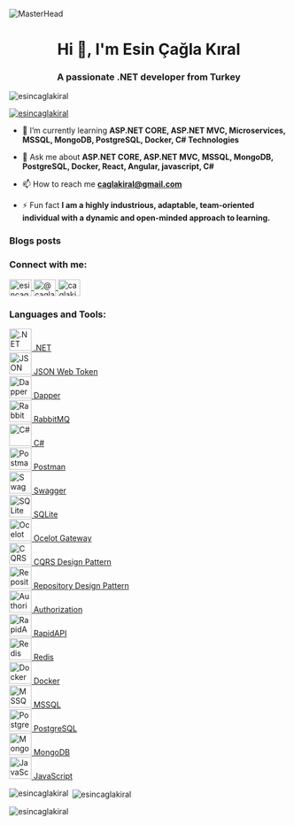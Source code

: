 ![MasterHead](https://miro.medium.com/v2/resize:fit:825/0*jZBSbWmvl6IF-YPW.png)

<h1 align="center">Hi 👋, I'm Esin Çağla Kıral</h1>
<h3 align="center">A passionate .NET developer from Turkey</h3>

<p align="left"> 
  <img src="https://komarev.com/ghpvc/?username=esincaglakiral&label=Profile%20views&color=0e75b6&style=flat" alt="esincaglakiral" /> 
</p>

<p align="left"> 
  <a href="https://github.com/ryo-ma/github-profile-trophy">
    <img src="https://github-profile-trophy.vercel.app/?username=esincaglakiral" alt="esincaglakiral" />
  </a> 
</p>

- 🌱 I’m currently learning **ASP.NET CORE, ASP.NET MVC, Microservices, MSSQL, MongoDB, PostgreSQL, Docker, C# Technologies**

- 💬 Ask me about **ASP.NET CORE, ASP.NET MVC, MSSQL, MongoDB, PostgreSQL, Docker, React, Angular, javascript, C#**

- 📫 How to reach me **caglakiral@gmail.com**

- ⚡ Fun fact **I am a highly industrious, adaptable, team-oriented individual with a dynamic and open-minded approach to learning.**

### Blogs posts
<!-- BLOG-POST-LIST:START -->
<!-- BLOG-POST-LIST:END -->

<h3 align="left">Connect with me:</h3>
<p align="left">

  <a href="https://linkedin.com/in/esincaglakiral" target="blank">
    <img align="center" src="https://raw.githubusercontent.com/rahuldkjain/github-profile-readme-generator/master/src/images/icons/Social/linked-in-alt.svg" alt="esincaglakiral" height="30" width="40" />
  </a>
  <a href="https://medium.com/@caglakiral" target="blank">
    <img align="center" src="https://raw.githubusercontent.com/rahuldkjain/github-profile-readme-generator/master/src/images/icons/Social/medium.svg" alt="@caglakiral" height="30" width="40" />
  </a>
  <a href="https://www.hackerrank.com/caglakiral" target="blank">
    <img align="center" src="https://raw.githubusercontent.com/rahuldkjain/github-profile-readme-generator/master/src/images/icons/Social/hackerrank.svg" alt="caglakiral" height="30" width="40" />
  </a>
</p>

### Languages and Tools:
<p align="left">
  <a href="https://docs.microsoft.com/en-us/dotnet/" target="_blank" rel="noreferrer">
    <img src="https://img.icons8.com/color/48/000000/.net.png" alt=".NET" width="40" height="40"/> .NET
  </a>
    <br/>
  <a href="https://jwt.io/" target="_blank" rel="noreferrer">
    <img src="https://img.icons8.com/color/48/000000/json-web-token.png" alt="JSON Web Token" width="40" height="40"/> JSON Web Token
  </a>
  <br/>
  <a href="https://dapper-tutorial.net/" target="_blank" rel="noreferrer">
    <img src="https://img.icons8.com/color/48/000000/dapper.png" alt="Dapper" width="40" height="40"/> Dapper
  </a>
  <br/>
  <a href="https://www.rabbitmq.com/" target="_blank" rel="noreferrer">
    <img src="https://img.icons8.com/color/48/000000/rabbitmq.png" alt="RabbitMQ" width="40" height="40"/> RabbitMQ
  </a>
  <br/>
  <a href="https://docs.microsoft.com/en-us/dotnet/csharp/" target="_blank" rel="noreferrer">
    <img src="https://img.icons8.com/color/48/000000/c-sharp.png" alt="C#" width="40" height="40"/> C#
  </a>
  <br/>
  <a href="https://www.getpostman.com/" target="_blank" rel="noreferrer">
    <img src="https://img.icons8.com/dusk/48/000000/postman-api.png" alt="Postman" width="40" height="40"/> Postman
  </a>
  <br/>
  <a href="https://swagger.io/" target="_blank" rel="noreferrer">
    <img src="https://img.icons8.com/fluency/48/000000/api.png" alt="Swagger" width="40" height="40"/> Swagger
  </a>
  <br/>
  <a href="https://www.sqlite.org/" target="_blank" rel="noreferrer">
    <img src="https://img.icons8.com/color/48/000000/sql.png" alt="SQLite" width="40" height="40"/> SQLite
  </a>
  <br/>
  <a href="https://ocelot.readthedocs.io/en/latest/" target="_blank" rel="noreferrer">
    <img src="https://img.icons8.com/color/48/000000/api-settings.png" alt="Ocelot Gateway" width="40" height="40"/> Ocelot Gateway
  </a>
  <br/>
  <a href="https://www.dotnettricks.com/learn/designpatterns/cqrs-design-pattern-dotnet" target="_blank" rel="noreferrer">
    <img src="https://img.icons8.com/fluency/48/000000/process.png" alt="CQRS Design Pattern" width="40" height="40"/> CQRS Design Pattern
  </a>
  <br/>
  <a href="https://martinfowler.com/eaaCatalog/repository.html" target="_blank" rel="noreferrer">
    <img src="https://img.icons8.com/color/48/000000/folder-invoices.png" alt="Repository Design Pattern" width="40" height="40"/> Repository Design Pattern
  </a>
  <br/>
  <a href="https://docs.microsoft.com/en-us/aspnet/core/security/authorization/secure-data" target="_blank" rel="noreferrer">
    <img src="https://img.icons8.com/color/48/000000/lock.png" alt="Authorization" width="40" height="40"/> Authorization
  </a>
  <br/>
  <a href="https://rapidapi.com/" target="_blank" rel="noreferrer">
    <img src="https://img.icons8.com/color/48/000000/api.png" alt="RapidAPI" width="40" height="40"/> RapidAPI
  </a>
  <br/>
  <a href="https://redis.io/" target="_blank" rel="noreferrer">
    <img src="https://img.icons8.com/color/48/000000/redis.png" alt="Redis" width="40" height="40"/> Redis
  </a>
  <br/>
  <a href="https://www.docker.com/" target="_blank" rel="noreferrer">
    <img src="https://img.icons8.com/fluency/48/000000/docker.png" alt="Docker" width="40" height="40"/> Docker
  </a>
  <br/>
  <a href="https://www.microsoft.com/en-us/sql-server" target="_blank" rel="noreferrer">
    <img src="https://img.icons8.com/color/48/000000/microsoft-sql-server.png" alt="MSSQL" width="40" height="40"/> MSSQL
  </a>
  <br/>
  <a href="https://www.postgresql.org/" target="_blank" rel="noreferrer">
    <img src="https://img.icons8.com/color/48/000000/postgreesql.png" alt="PostgreSQL" width="40" height="40"/> PostgreSQL
  </a>
  <br/>
  <a href="https://www.mongodb.com/" target="_blank" rel="noreferrer">
    <img src="https://img.icons8.com/color/48/000000/mongodb.png" alt="MongoDB" width="40" height="40"/> MongoDB
  </a>
  <br/>
  <a href="https://developer.mozilla.org/en-US/docs/Web/JavaScript" target="_blank" rel="noreferrer">
    <img src="https://img.icons8.com/color/48/000000/javascript.png" alt="JavaScript" width="40" height="40"/> JavaScript
  </a>
</p>




<p><img align="left" src="https://github-readme-stats.vercel.app/api/top-langs?username=esincaglakiral&show_icons=true&locale=en&layout=compact" alt="esincaglakiral" /></p>

<p>&nbsp;<img align="center" src="https://github-readme-stats.vercel.app/api?username=esincaglakiral&show_icons=true&locale=en" alt="esincaglakiral" /></p>

<p><img align="center" src="https://github-readme-streak-stats.herokuapp.com/?user=esincaglakiral&" alt="esincaglakiral" /></p>
